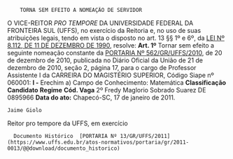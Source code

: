         TORNA SEM EFEITO A NOMEAÇÃO DE SERVIDOR  

 O VICE-REITOR *PRO TEMPORE*  DA UNIVERSIDADE FEDERAL DA FRONTEIRA SUL (UFFS), no exercício da Reitoria e, no uso de suas atribuições legais, tendo em vista o disposto no art. 13 §§ 1º e 6º, da [LEI Nº 8.112, DE 11 DE DEZEMBRO DE 1990](http://www.planalto.gov.br/ccivil_03/Leis/L8112cons.htm), resolve:   **Art. 1º**  Tornar sem efeito a seguinte nomeação constante da [PORTARIA Nº 562/GR/UFFS/2010](https://www.uffs.edu.br/atos-normativos/portaria/gr/2010-0562), de 20 de dezembro de 2010, publicada no Diário Oficial da União de 21 de dezembro de 2010, seção 2, página 17, para o cargo de Professor Assistente I da CARREIRA DO MAGISTÉRIO SUPERIOR, Código Siape nº 060001: **I -**  Erechim a) Campo de Conhecimento: Matemática     **Classificação**    **Candidato**    **Regime**    **Cód. Vaga**      2º   Fredy Maglorio Sobrado Suarez   DE   0895966            **Data do ato:** Chapecó-SC, 17 de janeiro de 2011.   
 

    Jaime Giolo    
 Reitor pro tempore da UFFS, em exercício 

      Documento Histórico  [PORTARIA Nº 13/GR/UFFS/2011](https://www.uffs.edu.br/atos-normativos/portaria/gr/2011-0013/@@download/documento_historico)     
      